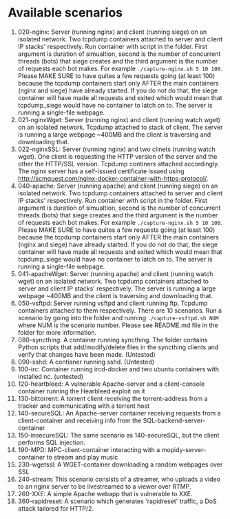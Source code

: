 # Available scenarios

1. 020-nginx: Server (running nginx) and client (running siege) on an isolated network. Two tcpdump containers attached to server and client IP stacks' respectively. Run container with script in the folder. First argument is duration of simualtion, second is the number of concurrent threads (bots) that siege creates and the third argument is the number of requests each bot makes. For example `./capture-nginx.sh 5 10 100`. Please MAKE SURE to have quites a few requests going (at least 100) because the tcpdump containers start only AFTER the main containers (nginx and siege) have already started. If you do not do that, the siege container will have made all requests and exited which would mean that tcpdump_siege would have no container to latch on to. The server is running a single-file webpage.
2. 021-nginxWget: Server (running nginx) and client (running watch wget) on an isolated network. Tcpdump attached to stack of client. The server is running a large webpage ~400MB and the client is traversing and downloading that.
3. 022-nginxSSL: Server (running nginx) and two clinets (running watch wget). One client is requesting the HTTP version of the server and the other the HTTP/SSL version. Tcpdump continers attached accordingly. The nginx server has a self-issued certificate issued using http://scmquest.com/nginx-docker-container-with-https-protocol/. 
4. 040-apache: Server (running apache) and client (running siege) on an isolated network. Two tcpdump containers attached to server and client IP stacks' respectively. Run container with script in the folder. First argument is duration of simualtion, second is the number of concurrent threads (bots) that siege creates and the third argument is the number of requests each bot makes. For example `./capture-nginx.sh 5 10 100`. Please MAKE SURE to have quites a few requests going (at least 100) because the tcpdump containers start only AFTER the main containers (nginx and siege) have already started. If you do not do that, the siege container will have made all requests and exited which would mean that tcpdump_siege would have no container to latch on to. The server is running a single-file webpage.
5. 041-apacheWget: Server (running apache) and client (running watch wget) on an isolated network. Two tcpdump containers attached to server and client IP stacks' respectively. The server is running a large webpage ~400MB and the client is traversing and downloading that.
6. 050-vsftpd: Server running vsftpd and client running ftp. Tcpdump containers attached to them respectively. There are 10 scenarios. Run a scenario by going into the folder and running `./capture-vsftpd.sh NUM` where NUM is the scenario number. Please see README.md file in the folder for more information.
7. 080-syncthing: A container running syncthing. The folder contains Python scripts that add/modify/delete files in the syncthing clients and verify that changes have been made. (Untested)
8. 090-sshd: A contianer running sshd. (Untested)
9. 100-irc: Container running ircd-docker and two ubuntu containers with installed nc. (untested)
10. 120-heartbleed: A vulnerable Apache-server and a client-console container running the Hearbleed exploit on it
11. 130-bittorrent: A torrent client receiving the torrent-address from a tracker and communicating with a torrent host
12. 140-secureSQL: An Apache-server container receiving requests from a client-container and receiving info from the SQL-backend-server-container
13. 150-insecureSQL: The same scenario as 140-secureSQL, but the client performs SQL injection.
14. 190-MPD: MPC-client-container interacting with a mopidy-server-container to stream and play music
15. 230-wgetssl: A WGET-container downloading a random webpages over SSL
16. 240-stream: This scenario consists of a streamer, who uploads a video to an nginx server to be livestreamed to a viewer over RTMP.
17. 260-XXE: A simple Apache webapp that is vulnerable to XXE.
18. 360-rapidreset: A scenario which generates 'rapidreset' traffic, a DoS attack tailored for HTTP/2.
